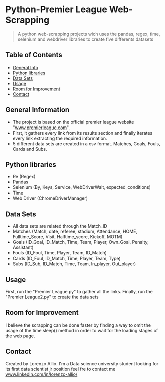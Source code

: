 # Python-Premier League Web-Scrapping
> A python web-scrapping projects wich uses the pandas, regex, time, selenium and webdriver libraries to create five differents datasets

## Table of Contents
* [General Info](#general-information)
* [Python libraries](#Python-libraries)
* [Data Sets](#Data-Sets)
* [Usage](#usage)
* [Room for Improvement](#room-for-improvement)
* [Contact](#contact)


## General Information
- The project is based on the official premier league website "www.premierleague.com". 
- First, it gathers every link from its results section and finally iterates every link extracting the required information.
- 5 different data sets are created in a csv format. Matches, Goals, Fouls, Cards and Subs. 


## Python libraries
- Re (Regex)
- Pandas
- Selenium (By, Keys, Service, WebDriverWait, expected_conditions)
- Time
- Web Driver (ChromeDriverManager)


## Data Sets
- All data sets are related through the Match_ID
- Matches (Match, date, referee, stadium, Attendance, HOME, Fulltime_Score, Visit, Halftime_score, Kickoff, MOTM)
- Goals (ID_Goal, ID_Match, Time, Team, Player, Own_Goal, Penalty, Assistant)
- Fouls (ID_Foul, Time, Player, Team, ID_Match)
- Cards (ID_Foul, ID_Match, Time, Player, Team, Type)
- Subs (ID_Sub, ID_Match, Time, Team, In_player, Out_player)


## Usage
First, run the "Premier League.py" to gather all the links.
Finally, run the "Premier League2.py" to create the data sets


## Room for Improvement
I believe the scrapping can be done faster by finding a way to omit the usage of the time.sleep() method in order to wait for the loading stages of the web page.



## Contact
Created by Lorenzo Allio. I'm a Data science university student looking for its first data scientist jr position feel fre to contact me www.linkedin.com/in/lorenzo-allio/

